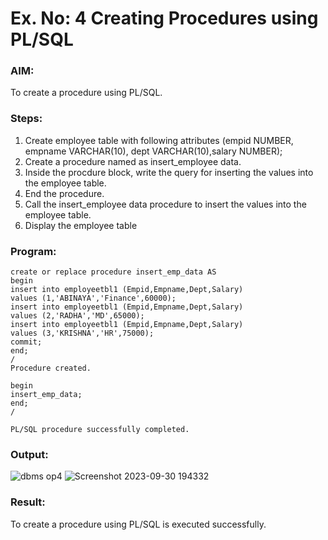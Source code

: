 # Ex. No: 4 Creating Procedures using PL/SQL

### AIM:
To create a procedure using PL/SQL.

### Steps:
1. Create employee table with following attributes (empid NUMBER, empname VARCHAR(10), dept VARCHAR(10),salary NUMBER);
2. Create a procedure named as insert_employee data.
3. Inside the procdure block, write the query for inserting the values into the employee table.
4. End the procedure.
5. Call the insert_employee data procedure to insert the values into the employee table.
6. Display the employee table

### Program:
```
create or replace procedure insert_emp_data AS
begin
insert into employeetbl1 (Empid,Empname,Dept,Salary)
values (1,'ABINAYA','Finance',60000);
insert into employeetbl1 (Empid,Empname,Dept,Salary)
values (2,'RADHA','MD',65000);
insert into employeetbl1 (Empid,Empname,Dept,Salary)
values (3,'KRISHNA','HR',75000);
commit;
end;
/
Procedure created.

begin
insert_emp_data;
end;
/

PL/SQL procedure successfully completed.
```
### Output:
![dbms op4](https://github.com/abinayasangeetha/Ex-No-4-Creating-Procedures-using-PL-SQL/assets/119393675/5d85fefa-22aa-4026-bcda-ae76ddf223c4)
![Screenshot 2023-09-30 194332](https://github.com/abinayasangeetha/Ex-No-4-Creating-Procedures-using-PL-SQL/assets/119393675/956624c1-7d4a-452e-854b-ee8f16a00d91)

### Result:
To create a procedure using PL/SQL is executed successfully.

